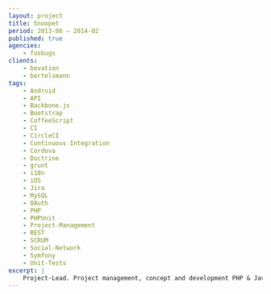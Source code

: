 ```yaml
---
layout: project
title: Snoopet
period: 2013-06 – 2014-02
published: true
agencies:
    - foobugs
clients:
    - bevation
    - bertelsmann
tags:
    - Android
    - API
    - Backbone.js
    - Bootstrap
    - CoffeeScript
    - CI
    - CircleCI
    - Continuous Integration
    - Cordova
    - Doctrine
    - grunt
    - i18n
    - iOS
    - Jira
    - MySQL
    - OAuth
    - PHP
    - PHPUnit
    - Project-Management
    - REST
    - SCRUM
    - Social-Network
    - Symfony
    - Unit-Tests
excerpt: |
    Project-Lead. Project management, concept and development PHP & JavaScript of a social network for dog owners targeting the german-speaking market. Besides the public REST-API there was a complete Website (Symfony2) and a iOS & Android Hybrid-Application (Backbone.js, Cordova) where the users where able to get to know each other and to record some dog routes and share those with other users. Later on there was an integration of a payment provider and a premium model to be integrated.
---
```

<!--
https://www.deutsche-startups.de/2014/03/14/snoopet-schliesst-fuer-immer-seine-pforten/
http://issnruede.de/relaunch-von-snoopet-hundebesitzer-liebet-und-mehret-euch/
http://www.applenative.com/apps/detailseite/snoopet-hundefreunde-in-deiner-naehe
http://www.kissnapping.de/snoopet/
-->
